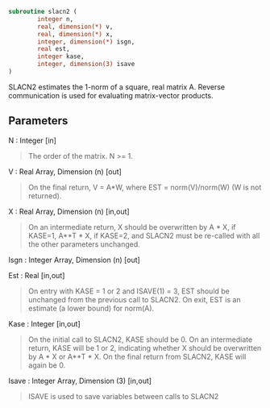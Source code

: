 ```fortran
subroutine slacn2 (
		integer n,
		real, dimension(*) v,
		real, dimension(*) x,
		integer, dimension(*) isgn,
		real est,
		integer kase,
		integer, dimension(3) isave
)
```

 SLACN2 estimates the 1-norm of a square, real matrix A.
 Reverse communication is used for evaluating matrix-vector products.

## Parameters
N : Integer [in]
> The order of the matrix.  N >= 1.

V : Real Array, Dimension (n) [out]
> On the final return, V = A*W,  where  EST = norm(V)/norm(W)
> (W is not returned).

X : Real Array, Dimension (n) [in,out]
> On an intermediate return, X should be overwritten by
> A * X,   if KASE=1,
> A**T * X,  if KASE=2,
> and SLACN2 must be re-called with all the other parameters
> unchanged.

Isgn : Integer Array, Dimension (n) [out]

Est : Real [in,out]
> On entry with KASE = 1 or 2 and ISAVE(1) = 3, EST should be
> unchanged from the previous call to SLACN2.
> On exit, EST is an estimate (a lower bound) for norm(A).

Kase : Integer [in,out]
> On the initial call to SLACN2, KASE should be 0.
> On an intermediate return, KASE will be 1 or 2, indicating
> whether X should be overwritten by A * X  or A**T * X.
> On the final return from SLACN2, KASE will again be 0.

Isave : Integer Array, Dimension (3) [in,out]
> ISAVE is used to save variables between calls to SLACN2

